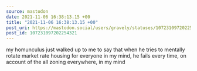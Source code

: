 ```yaml
---
source: mastodon
date: 2021-11-06 16:38:13.15 +00
title: "2021-11-06 16:38:13.15 +00"
post_uri: https://mastodon.social/users/gravely/statuses/107231097202254321
post_id: 107231097202254321
---
```

my homunculus just walked up to me to say that when he tries to mentally rotate market rate housing for everyone in my mind, he fails every time, on account of the all zoning everywhere, in my mind


